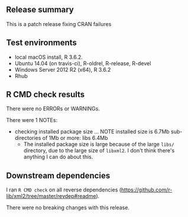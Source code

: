 ## Release summary

This is a patch release fixing CRAN failures

## Test environments

* local macOS install, R 3.6.2.
* Ubuntu 14.04 (on travis-ci), R-oldrel, R-release, R-devel
* Windows Server 2012 R2 (x64), R 3.6.2
* Rhub

## R CMD check results
There were no ERRORs or WARNINGs.

There were 1 NOTEs:

* checking installed package size ... NOTE
  installed size is  6.7Mb
  sub-directories of 1Mb or more:
    libs   6.4Mb
  * The installed package size is large because of the large `libs/` directory,
  due to the large size of `libxml2`. I don't think there's anything I can
  do about this.


## Downstream dependencies
I ran `R CMD check` on all reverse dependencies (https://github.com/r-lib/xml2/tree/master/revdep#readme).

There were no breaking changes with this release.
